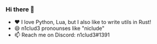 ### Hi there 👋

- ❤️ I love Python, Lua, but I also like to write utils in Rust!
- 😄 n1clud3 pronounses like "niclude"
- 📫 Reach me on Discord: n1clud3#1391
<!--
**n1clud3/n1clud3** is a ✨ _special_ ✨ repository because its `README.md` (this file) appears on your GitHub profile.

Here are some ideas to get you started:

- 🔭 I’m currently working on ...
- 🌱 I’m currently learning ...
- 👯 I’m looking to collaborate on ...
- 🤔 I’m looking for help with ...
- 💬 Ask me about ...
- 📫 How to reach me: ...
- 😄 Pronouns: ...
- ⚡ Fun fact: ...
-->
